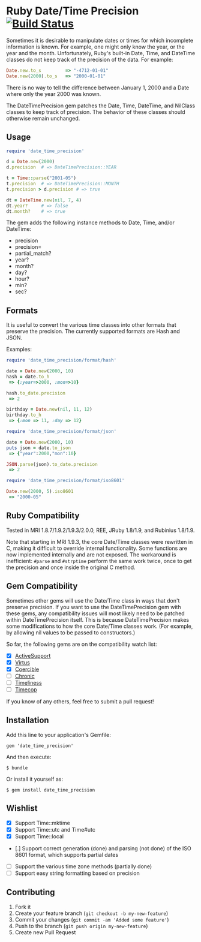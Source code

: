 # Ruby Date/Time Precision [![Build Status](https://travis-ci.org/Spokeo/date_time_precision.png?branch=master)](https://travis-ci.org/Spokeo/date_time_precision)

Sometimes it is desirable to manipulate dates or times for which incomplete information is known.
For example, one might only know the year, or the year and the month.
Unfortunately, Ruby's built-in Date, Time, and DateTime classes do not keep track of the precision of the data.
For example:

```ruby
Date.new.to_s         => "-4712-01-01"
Date.new(2000).to_s   => "2000-01-01"
```

There is no way to tell the difference between January 1, 2000 and a Date where only the year 2000 was known.

The DateTimePrecision gem patches the Date, Time, DateTime, and NilClass classes to keep track of precision.
The behavior of these classes should otherwise remain unchanged.

## Usage

```ruby
require 'date_time_precision'

d = Date.new(2000)
d.precision  # => DateTimePrecision::YEAR

t = Time::parse("2001-05")
t.precision  # => DateTimePrecision::MONTH
t.precision > d.precision # => true

dt = DateTime.new(nil, 7, 4)
dt.year?     # => false
dt.month?    # => true
```

The gem adds the following instance methods to Date, Time, and/or DateTime:

*    precision
*    precision=
*    partial_match?
*    year?
*    month?
*    day?
*    hour?
*    min?
*    sec?

## Formats

It is useful to convert the various time classes into other formats that preserve the precision. The currently supported formats are Hash and JSON.

Examples:

```ruby
require 'date_time_precision/format/hash'

date = Date.new(2000, 10)
hash = date.to_h
 => {:year=>2000, :mon=>10}

hash.to_date.precision
 => 2

birthday = Date.new(nil, 11, 12)
birthday.to_h
 => {:mon => 11, :day => 12}
```

```ruby
require 'date_time_precision/format/json'

date = Date.new(2000, 10)
puts json = date.to_json
 => {"year":2000,"mon":10}

JSON.parse(json).to_date.precision
 => 2
```

```ruby
require 'date_time_precision/format/iso8601'

Date.new(2000, 5).iso8601
 => "2000-05"
```

## Ruby Compatibility

Tested in MRI 1.8.7/1.9.2/1.9.3/2.0.0, REE, JRuby 1.8/1.9, and Rubinius 1.8/1.9.

Note that starting in MRI 1.9.3, the core Date/Time classes were rewritten in C, making it difficult to
override internal functionality. Some functions are now implemented internally and are not exposed.
The workaround is inefficient: `#parse` and `#strptime` perform the same work twice, once to get the precision and once inside the original C method.

## Gem Compatibility

Sometimes other gems will use the Date/Time class in ways that don't preserve precision. If you want to use the DateTimePrecision gem with these
gems, any compatibility issues will most likely need to be patched within DateTimePrecision itself. This is because DateTimePrecision makes some
modifications to how the core Date/Time classes work. (For example, by allowing nil values to be passed to constructors.)

So far, the following gems are on the compatibility watch list:

 - [x] [ActiveSupport](https://github.com/rails/rails/tree/master/activesupport)
 - [x] [Virtus](https://github.com/solnic/virtus)
 - [x] [Coercible](https://github.com/solnic/coercible)
 - [ ] [Chronic](https://github.com/mojombo/chronic)
 - [ ] [Timeliness](https://github.com/adzap/timeliness)
 - [ ] [Timecop](https://github.com/travisjeffery/timecop)

If you know of any others, feel free to submit a pull request!

## Installation

Add this line to your application's Gemfile:

    gem 'date_time_precision'

And then execute:

    $ bundle

Or install it yourself as:

    $ gem install date_time_precision

## Wishlist

 - [x] Support Time::mktime
 - [x] Support Time::utc and Time#utc
 - [x] Support Time::local
 - [.] Support correct generation (done) and parsing (not done) of the ISO 8601 format, which supports partial dates
 - [ ] Support the various time zone methods (partially done)
 - [ ] Support easy string formatting based on precision

## Contributing

1. Fork it
2. Create your feature branch (`git checkout -b my-new-feature`)
3. Commit your changes (`git commit -am 'Added some feature'`)
4. Push to the branch (`git push origin my-new-feature`)
5. Create new Pull Request
